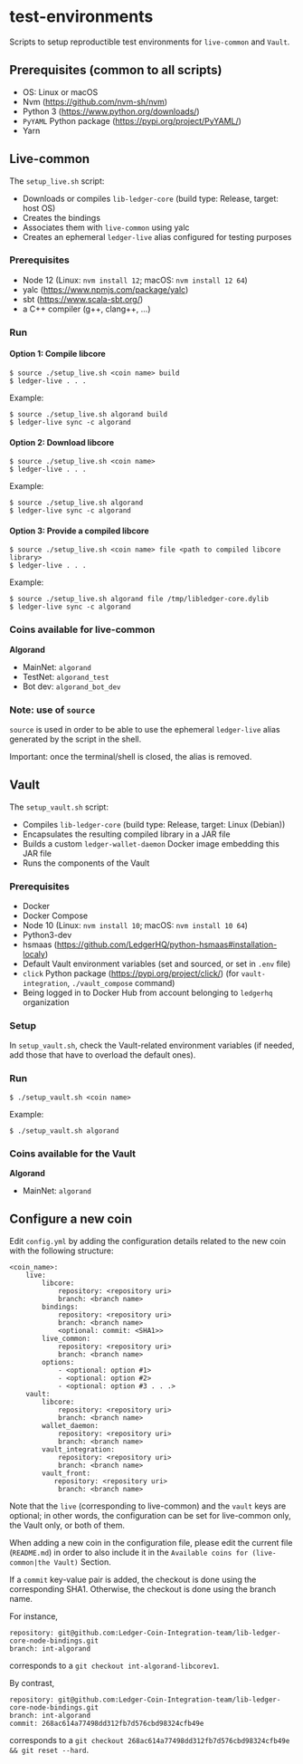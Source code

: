 # test-environments

Scripts to setup reproductible test environments for `live-common` and `Vault`.

## Prerequisites (common to all scripts)

* OS: Linux or macOS
* Nvm (https://github.com/nvm-sh/nvm)
* Python 3 (https://www.python.org/downloads/)
* `PyYAML` Python package (https://pypi.org/project/PyYAML/)
* Yarn

## Live-common

The `setup_live.sh` script:
* Downloads or compiles `lib-ledger-core` (build type: Release, target: host OS)
* Creates the bindings
* Associates them with `live-common` using yalc
* Creates an ephemeral `ledger-live` alias configured for testing purposes

### Prerequisites

* Node 12 (Linux: `nvm install 12`; macOS: `nvm install 12 64`)
* yalc (https://www.npmjs.com/package/yalc)
* sbt (https://www.scala-sbt.org/)
* a C++ compiler (g++, clang++, ...)

### Run

#### Option 1: Compile libcore

```
$ source ./setup_live.sh <coin name> build
$ ledger-live . . .
```

Example:

```
$ source ./setup_live.sh algorand build
$ ledger-live sync -c algorand
```

#### Option 2: Download libcore

```
$ source ./setup_live.sh <coin name> 
$ ledger-live . . .
```

Example:

```
$ source ./setup_live.sh algorand
$ ledger-live sync -c algorand
```

#### Option 3: Provide a compiled libcore

```
$ source ./setup_live.sh <coin name> file <path to compiled libcore library>
$ ledger-live . . .
```

Example:

```
$ source ./setup_live.sh algorand file /tmp/libledger-core.dylib
$ ledger-live sync -c algorand
```

### Coins available for live-common

**Algorand**
* MainNet: `algorand`
* TestNet: `algorand_test`
* Bot dev: `algorand_bot_dev`

### Note: use of `source`

`source` is used in order to be able to use the ephemeral `ledger-live` alias generated by the script in the shell.

Important: once the terminal/shell is closed, the alias is removed.

## Vault

The `setup_vault.sh` script:
* Compiles `lib-ledger-core` (build type: Release, target: Linux (Debian))
* Encapsulates the resulting compiled library in a JAR file
* Builds a custom `ledger-wallet-daemon` Docker image embedding this JAR file
* Runs the components of the Vault

### Prerequisites

* Docker
* Docker Compose
* Node 10 (Linux: `nvm install 10`; macOS: `nvm install 10 64`)
* Python3-dev
* hsmaas (https://github.com/LedgerHQ/python-hsmaas#installation-localy)
* Default Vault environment variables (set and sourced, or set in `.env` file)
* `click` Python package (https://pypi.org/project/click/) (for `vault-integration`, `./vault_compose` command)
* Being logged in to Docker Hub from account belonging to `ledgerhq` organization

### Setup

In `setup_vault.sh`, check the Vault-related environment variables (if needed, add those that have to overload the default ones).

### Run

```
$ ./setup_vault.sh <coin name>
```

Example:

```
$ ./setup_vault.sh algorand
```

### Coins available for the Vault

**Algorand**
* MainNet: `algorand`

## Configure a new coin

Edit `config.yml` by adding the configuration details related to the new coin with the following structure:

```
<coin_name>:
    live:
        libcore:
            repository: <repository uri> 
            branch: <branch name>
        bindings:
            repository: <repository uri> 
            branch: <branch name>
            <optional: commit: <SHA1>>
        live_common:
            repository: <repository uri> 
            branch: <branch name>
        options:
            - <optional: option #1>
            - <optional: option #2>
            - <optional: option #3 . . .>
    vault:
        libcore:
            repository: <repository uri> 
            branch: <branch name>
        wallet_daemon:
            repository: <repository uri> 
            branch: <branch name>
        vault_integration: 
            repository: <repository uri> 
            branch: <branch name>
        vault_front:
           repository: <repository uri> 
            branch: <branch name>
```

Note that the `live` (corresponding to live-common) and the `vault` keys are optional; in other words, the configuration can be set for live-common only, the Vault only, or both of them.

When adding a new coin in the configuration file, please edit the current file (`README.md`) in order to also include it in the `Available coins for (live-common|the Vault)` Section.

If a `commit` key-value pair is added, the checkout is done using the corresponding SHA1. Otherwise, the checkout is done using the branch name. 

For instance,

```
repository: git@github.com:Ledger-Coin-Integration-team/lib-ledger-core-node-bindings.git
branch: int-algorand
```

corresponds to a `git checkout int-algorand-libcorev1`.

By contrast,

```
repository: git@github.com:Ledger-Coin-Integration-team/lib-ledger-core-node-bindings.git
branch: int-algorand
commit: 268ac614a77498dd312fb7d576cbd98324cfb49e
```

corresponds to a `git checkout 268ac614a77498dd312fb7d576cbd98324cfb49e && git reset --hard`.
